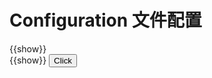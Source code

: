 # Configuration 文件配置

<div>
  <div :class="{show:show,block:!show}">{{show}}</div>
  {{show}}
  <button @click="()=>show=true">Click</button>
</div> 

<script>
import './css/index.css';
import { ref } from 'vue';
export default{
  setup(){
    const show = ref(false)
    return {
      show
    }
  }
}
</script>
